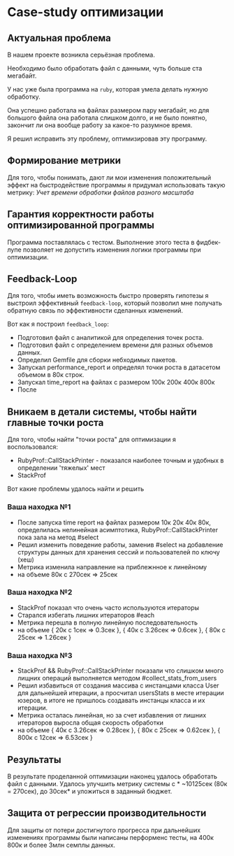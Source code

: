 # Case-study оптимизации

## Актуальная проблема
В нашем проекте возникла серьёзная проблема.

Необходимо было обработать файл с данными, чуть больше ста мегабайт.

У нас уже была программа на `ruby`, которая умела делать нужную обработку.

Она успешно работала на файлах размером пару мегабайт, но для большого файла она работала слишком долго, и не было понятно, закончит ли она вообще работу за какое-то разумное время.

Я решил исправить эту проблему, оптимизировав эту программу.

## Формирование метрики
Для того, чтобы понимать, дают ли мои изменения положительный эффект на быстродействие программы я придумал использовать такую метрику: *Учет времени обработки файлов разного масштаба*

## Гарантия корректности работы оптимизированной программы
Программа поставлялась с тестом. Выполнение этого теста в фидбек-лупе позволяет не допустить изменения логики программы при оптимизации.

## Feedback-Loop
Для того, чтобы иметь возможность быстро проверять гипотезы я выстроил эффективный `feedback-loop`, который позволил мне получать обратную связь по эффективности сделанных изменений.

Вот как я построил `feedback_loop`: 
* Подготовил файл с аналитикой для определения точек роста.
* Подготовил файл с определением времени для разных объемов данных.
* Определил Gemfile для сборки небходимых пакетов.
* Запускал performance_report и определял точки роста в датасетом объемом в 80к строк.
* Запускал time_report на файлах с размером 100к 200к 400к 800к
* После 
## Вникаем в детали системы, чтобы найти главные точки роста
Для того, чтобы найти "точки роста" для оптимизации я воспользовался:
* RubyProf::CallStackPrinter - показался наиболее точным и удобных в определении 'тяжелых' мест
* StackProf

Вот какие проблемы удалось найти и решить

### Ваша находка №1
- После запуска time report на файлах размером 10к 20к 40к 80к, определилась нелинейная асимптотика, RubyProf::CallStackPrinter пока зала на метод #select
- Решил изменить поведение работы, заменив #select на добавление структуры данных для хранения сессий и пользователей по ключу (хеш)
- Метрика изменила направление на приблежнное к линейному
- на объеме 80к с 270сек => 25сек

### Ваша находка №2
- StackProf показал что очень часто используются итераторы
- Старался избегать лишних итераторов #each
- Метрика перешла в полную линейную последовательность 
- на объеме { 20к с 1сек => 0.3сек }, { 40к с 3.26сек => 0.6сек }, { 80к c 25сек => 1.26сек }

### Ваша находка №3
- StackProf && RubyProf::CallStackPrinter показали что слишком много лищних операций выполняется методом #collect_stats_from_users
- Решил избавиться от создания массива с инстанцами класса User для дальнейшей итерации, а просчитал usersStats в месте итерации юзеров, в итоге не пришлось создавать инстанцы класса и их итерации. 
- Метрика осталась линейная, но за счет избавления от лишних итераторов выросла общая скорость обработки
- на объеме { 40к с 3.26сек => 0.28сек }, { 80к c 25сек => 0.62сек }, { 800к с 12сек => 6.53сек }

## Результаты
В результате проделанной оптимизации наконец удалось обработать файл с данными.
Удалось улучшить метрику системы с * ~10125сек (80к = 270сек), до 30сек* и уложиться в заданный бюджет.

## Защита от регрессии производительности
Для защиты от потери достигнутого прогресса при дальнейших изменениях программы были написаны перформенс тесты, на 400к 800к и более 3млн семплы данных.

